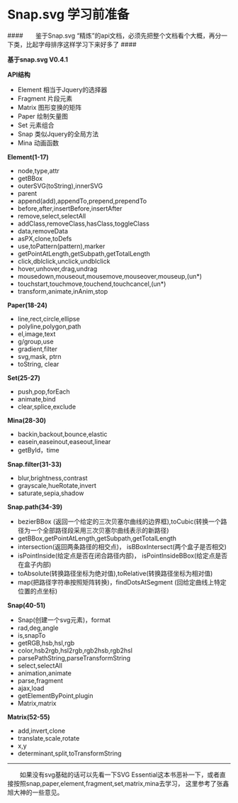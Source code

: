Snap.svg 学习前准备
=================

####　　鉴于Snap.svg “精炼”的api文档，必须先把整个文档看个大概，再分一下类，比起字母排序这样学习下来好多了 ####

**基于snap.svg V0.4.1** 

**API结构**

- Element 相当于Jquery的选择器
- Fragment 片段元素
- Matrix 图形变换的矩阵
- Paper 绘制矢量图
- Set 元素组合
- Snap 类似Jquery的全局方法
- Mina 动画函数

**Element(1-17)** 

- node,type,attr
- getBBox
- outerSVG(toString),innerSVG
- parent
- append(add),appendTo,prepend,prependTo
- before,after,insertBefore,insertAfter
- remove,select,selectAll
- addClass,removeClass,hasClass,toggleClass
- data,removeData
- asPX,clone,toDefs
- use,toPattern(pattern),marker
- getPointAtLength,getSubpath,getTotalLength
- click,dblclick,unclick,undblclick
- hover,unhover,drag,undrag
- mousedown,mouseout,mousemove,mouseover,mouseup,(un*)
- touchstart,touchmove,touchend,touchcancel,(un*)
- transform,animate,inAnim,stop

**Paper(18-24)**

- line,rect,circle,ellipse
- polyline,polygon,path
- el,image,text
- g/group,use
- gradient,filter
- svg,mask, ptrn
- toString, clear

**Set(25-27)**

- push,pop,forEach
- animate,bind
- clear,splice,exclude

**Mina(28-30)**
<!---->
- backin,backout,bounce,elastic
- easein,easeinout,easeout,linear
- getById，time

**Snap.filter(31-33)**

- blur,brightness,contrast
- grayscale,hueRotate,invert
- saturate,sepia,shadow

**Snap.path(34-39)**

- bezierBBox (返回一个给定的三次贝塞尔曲线的边界框),toCubic(转换一个路径为一个全部路径段采用三次贝塞尔曲线表示的新路径)
- getBBox,getPointAtLength,getSubpath,getTotalLength
- intersection(返回两条路径的相交点)， isBBoxIntersect(两个盒子是否相交)
- isPointInside(给定点是否在闭合路径内部)， isPointInsideBBox(给定点是否在盒子内部)
- toAbsolute(转换路径坐标为绝对值),toRelative(转换路径坐标为相对值)
- map(把路径字符串按照矩阵转换)，findDotsAtSegment (回给定曲线上特定位置的点坐标)

**Snap(40-51)**

- Snap(创建一个svg元素)，format
- rad,deg,angle
- is,snapTo 
- getRGB,hsb,hsl,rgb
- color,hsb2rgb,hsl2rgb,rgb2hsb,rgb2hsl
- parsePathString,parseTransformString
- select,selectAll
- animation,animate
- parse,fragment
- ajax,load
- getElementByPoint,plugin
- Matrix,matrix

**Matrix(52-55)**

- add,invert,clone
- translate,scale,rotate
- x,y
- determinant,split,toTransformString



------------------------------

　　如果没有svg基础的话可以先看一下SVG Essential这本书恶补一下，或者直接按照snap,paper,element,fragment,set,matrix,mina去学习，
这里参考了张鑫旭大神的一些意见。



